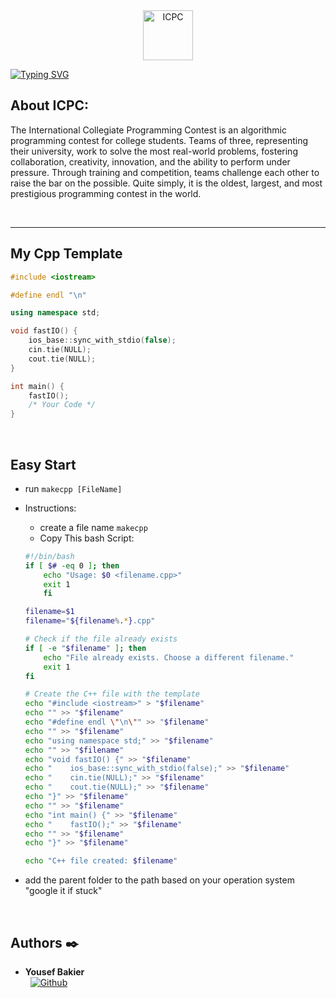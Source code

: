 <div align="center">
  <img src="https://postimg.cc/v4yMD0zK" alt="ICPC" width="80"/>
</div>

[![Typing SVG](https://readme-typing-svg.herokuapp.com?font=Fira+Code&weight=1000&size=34&pause=1000&width=435&lines=ICPC)](https://git.io/typing-svg)

## About ICPC:
The International Collegiate Programming Contest is an algorithmic programming contest for college students. Teams of three, representing their university, work to solve the most real-world problems, fostering collaboration, creativity, innovation, and the ability to perform under pressure. Through training and competition, teams challenge each other to raise the bar on the possible. Quite simply, it is the oldest, largest, and most prestigious programming contest in the world.
<br />

<br />
<hr />

## My Cpp Template
```cpp
#include <iostream>

#define endl "\n"

using namespace std;

void fastIO() {
    ios_base::sync_with_stdio(false);
    cin.tie(NULL);
    cout.tie(NULL);
}

int main() {
    fastIO();
    /* Your Code */
}
```
<br />

## Easy Start
- run ```makecpp [FileName]```
- Instructions:
    * create a file name ```makecpp```
    * Copy This bash Script:
    ```bash
    #!/bin/bash
    if [ $# -eq 0 ]; then
        echo "Usage: $0 <filename.cpp>"
        exit 1
        fi

    filename=$1
    filename="${filename%.*}.cpp"

    # Check if the file already exists
    if [ -e "$filename" ]; then
        echo "File already exists. Choose a different filename."
        exit 1
    fi

    # Create the C++ file with the template
    echo "#include <iostream>" > "$filename"
    echo "" >> "$filename"
    echo "#define endl \"\n\"" >> "$filename"
    echo "" >> "$filename"
    echo "using namespace std;" >> "$filename"
    echo "" >> "$filename"
    echo "void fastIO() {" >> "$filename"
    echo "    ios_base::sync_with_stdio(false);" >> "$filename"
    echo "    cin.tie(NULL);" >> "$filename"
    echo "    cout.tie(NULL);" >> "$filename"
    echo "}" >> "$filename"
    echo "" >> "$filename"
    echo "int main() {" >> "$filename"
    echo "    fastIO();" >> "$filename"
    echo "" >> "$filename"
    echo "}" >> "$filename"

    echo "C++ file created: $filename"
    ```

- add the parent folder to the path based on your operation system "google it if stuck"

<br />

## Authors :black_nib:

* __Yousef Bakier__ &nbsp;&nbsp;&nbsp;&nbsp;&nbsp;&nbsp; <br />
 &nbsp;&nbsp;[<img height="" src="https://img.shields.io/static/v1?label=&message=GitHub&color=181717&logo=GitHub&logoColor=f2f2f2&labelColor=2F333A" alt="Github">](https://github.com/Y-Baker)

